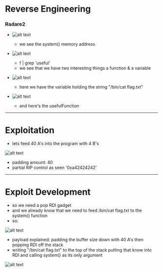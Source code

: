 # Reverse Engineering

### Radare2

- ![alt text](https://i.imgur.com/uGork1j.png)
  
    - we see the system() memory address
		
- ![alt text](https://i.imgur.com/w035Elo.png)

    - f | grep 'useful'
    - we see that we have two interesting things a function & a variable
- ![alt text](https://i.imgur.com/FIGmifc.png)
  
    - here we have the variable holding the string "/bin/cat flag.txt"
    
- ![alt text](https://i.imgur.com/aGeDcxD.png)
  
    - and here's the usefulFunction

---

# Exploitation
- lets feed 40 A's into the program with 4 B's

![alt text](https://i.imgur.com/GuF98o6.png)
- padding amount: 40
- partial RIP control as seen '0xa42424242'

---

# Exploit Development
- so we need a pop RDI gadget
- and we already know that we need to feed /bin/cat flag.txt to the system() function 
- so:

![alt text](https://i.imgur.com/yDeTepa.png)

- payload explained: padding the buffer size down with 40 A's then popping RDI off the stack
- writing "/bin/cat flag.txt" to the top of the stack putting that know into RDI and calling system() as its only argument

![alt text](https://i.imgur.com/VQBE4oz.png)
